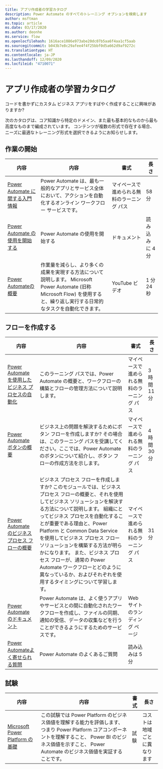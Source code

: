 ```yaml
---
title: アプリ作成者の学習カタログ
description: Power Automate のすべてのトレーニング オプションを検索します
author: msftman
ms.topic: article
ms.date: 03/17/2020
ms.author: deonhe
ms.service: flow
ms.openlocfilehash: 1616ace1086e973abe20dc07b5aa6f4aa1cf5aab
ms.sourcegitcommit: b043b7e8c29afee4f4f25bbf0d5a662d9af9272c
ms.translationtype: HT
ms.contentlocale: ja-JP
ms.lasthandoff: 12/09/2020
ms.locfileid: "4710071"
---
```

# <a name="app-maker-learning-catalog"></a>アプリ作成者の学習カタログ

コードを書かずにカスタム ビジネス アプリをすばやく作成することに興味がありますか? 

次のカタログは、コア知識から特定のドメイン、また最も基本的なものから最も高度なものまで編成されています。 コンテンツが複数の形式で存在する場合、ニーズに最適なトレーニング形式を選択できるようにお知らせします。 

## <a name="get-started"></a>作業の開始<a name="get-started"></a>
| 内容   | 内容  | 書式  | 長さ    |
|------------------------------------------------------------------------------------------------------------------------------------------------------------------------------------|--------------------------------------------------------------------------------------------------------------------------------------------------------------------------------------------------------------------------------------------------------------------------------------------------------------------------------------------------------------------------------------------------------------------------|---------------------------------------|-----------|
| [Power Automate に関する入門情報](https://docs.microsoft.com/learn/modules/get-started-flows/) | Power Automate は、最も一般的なアプリとサービス全体において、アクションを自動化するオンライン ワークフロー サービスです。                                                   | マイペースで進められる無料のラーニング パス | 58 分        |
| [Power Automate の使用を開始する](https://docs.microsoft.com/power-automate/getting-started)   | Power Automate の使用を開始する   | ドキュメント                         | 読み込みに 4 分 |
| [ Power Automateの概要](https://www.youtube.com/watch?v=hCuxuUaGC6Y)                      | 作業量を減らし、より多くの成果を実現する方法について説明します。 Microsoft Power Automate (旧称 Microsoft Flow) を使用すると、繰り返し実行する日常的なタスクを自動化できます。 | YouTube ビデオ                         | 1 分 24 秒      |
## <a name="create-flows"></a>フローを作成する<a name="create-flows"></a>
| 内容   | 内容  | 書式  | 長さ    |
|------------------------------------------------------------------------------------------------------------------------------------------------------------------------------------|--------------------------------------------------------------------------------------------------------------------------------------------------------------------------------------------------------------------------------------------------------------------------------------------------------------------------------------------------------------------------------------------------------------------------|---------------------------------------|-----------|
| [Power Automate を使用したビジネス プロセスの自動化](https://docs.microsoft.com/learn/paths/automate-process-power-automate/) | このラーニング パスでは、Power Automate の概要と、ワークフローの構築とフローの管理方法について説明します。  | マイペースで進められる無料のラーニング パス | 3 時間 11 分 |
| [Power Automate ボタンの概要](https://docs.microsoft.com/learn/paths/get-started-power-automate-buttons/)       | ビジネス上の問題を解決するためにボタン フローを作成しますか? その場合は、このラーニング パスを受講してください。ここでは、Power Automate のボタンについて紹介し、ボタン フローの作成方法を示します。                   | マイペースで進められる無料のラーニング パス | 4 時間 30 分 |
| [Power Automate のビジネス プロセス フローの概要](https://docs.microsoft.com/learn/modules/intro-business-process-flows/)    |ビジネス プロセス フローを作成しますか? このモジュールでは、ビジネス プロセス フローの概要と、それを使用してビジネス ソリューションを解決する方法について説明します。 組織にとってビジネス プロセスを自動化することが重要である理由と、Power Platform と Common Data Service を使用してビジネス プロセス フロー ソリューションを構築する方法が明らかになります。 また、ビジネス プロセス フローが、通常の Power Automate ワークフローとどのように異なっているか、およびそれぞれを使用するタイミングについて学習します。|  マイペースで進められる無料のラーニング パス|  31 分 |
| [Power Automate のドキュメント](https://docs.microsoft.com/power-automate/) | Power Automate は、よく使うアプリやサービスとの間に自動化されたワークフローを作成し、ファイルの同期、通知の受信、データの収集などを行うことができるようにするためのサービスです。 | Web サイトのランディング ページ                  |                    |
| [Power Automateよく寄せられる質問](https://docs.microsoft.com/power-automate/frequently-asked-questions)           | Power Automate のよくあるご質問   | 読み込みは 5 分  |
## <a name="exam"></a>試験<a name="exam"></a>
| 内容   | 内容  | 書式  | 長さ    |
|------------------------------------------------------------------------------------------------------------------------------------------------------------------------------------|--------------------------------------------------------------------------------------------------------------------------------------------------------------------------------------------------------------------------------------------------------------------------------------------------------------------------------------------------------------------------------------------------------------------------|---------------------------------------|-----------|
| [Microsoft Power Platform の基礎](https://docs.microsoft.com/learn/certifications/exams/pl-900) |この試験では Power Platform のビジネス価値を理解する能力を評価します、つまり Power Platform コアコンポーネントを理解すること、 Power BI のビジネス価値を示すこと、 Power Automate のビジネス価値を実証することです。    |試験 | コストは地域ごとに異なります |
